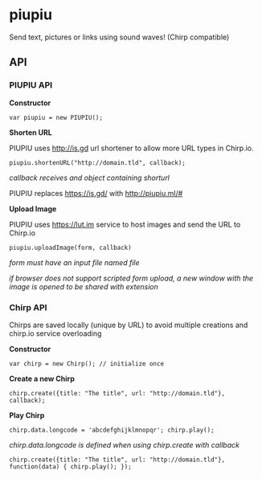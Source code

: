 # piupiu

Send text, pictures or links using sound waves! (Chirp compatible)

## API

### PIUPIU API

**Constructor**

``var piupiu = new PIUPIU();``

**Shorten URL**

PIUPIU uses http://is.gd url shortener to allow more URL types in Chirp.io.

``piupiu.shortenURL("http://domain.tld", callback);``

_callback receives and object containing shorturl_

PIUPIU replaces https://is.gd/ with http://piupiu.ml/#

**Upload Image**

PIUPIU uses https://lut.im service to host images and send the URL to Chirp.io

``piupiu.uploadImage(form, callback)``

_form must have an input file named file_

_if browser does not support scripted form upload, a new window with the image is opened to be shared with extension_

### Chirp API

Chirps are saved locally (unique by URL) to avoid multiple creations and chirp.io service overloading

**Constructor**

``var chirp = new Chirp(); // initialize once``

**Create a new Chirp**

``chirp.create({title: "The title", url: "http://domain.tld"}, callback);``

**Play Chirp**

``chirp.data.longcode = 'abcdefghijklmnopqr'; chirp.play();``

_chirp.data.longcode is defined when using chirp.create with callback_

``chirp.create({title: "The title", url: "http://domain.tld"}, function(data) { chirp.play(); });``

